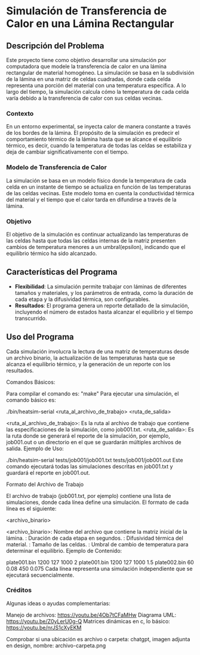 # Simulación de Transferencia de Calor en una Lámina Rectangular

## Descripción del Problema

Este proyecto tiene como objetivo desarrollar una simulación por computadora que modele la transferencia de calor en una lámina rectangular de material homogéneo. La simulación se basa en la subdivisión de la lámina en una matriz de celdas cuadradas, donde cada celda representa una porción del material con una temperatura específica. A lo largo del tiempo, la simulación calcula cómo la temperatura de cada celda varía debido a la transferencia de calor con sus celdas vecinas.

### Contexto

En un entorno experimental, se inyecta calor de manera constante a través de los bordes de la lámina. El propósito de la simulación es predecir el comportamiento térmico de la lámina hasta que se alcance el equilibrio térmico, es decir, cuando la temperatura de todas las celdas se estabiliza y deja de cambiar significativamente con el tiempo.

### Modelo de Transferencia de Calor

La simulación se basa en un modelo físico donde la temperatura de cada celda en un instante de tiempo se actualiza en función de las temperaturas de las celdas vecinas. Este modelo toma en cuenta la conductividad térmica del material y el tiempo que el calor tarda en difundirse a través de la lámina.

### Objetivo

El objetivo de la simulación es continuar actualizando las temperaturas de las celdas hasta que todas las celdas internas de la matriz presenten cambios de temperatura menores a un umbral(epsilon), indicando que el equilibrio térmico ha sido alcanzado.

## Características del Programa

- **Flexibilidad**: La simulación permite trabajar con láminas de diferentes tamaños y materiales, y los parámetros de entrada, como la duración de cada etapa y la difusividad térmica, son configurables.
- **Resultados**: El programa genera un reporte detallado de la simulación, incluyendo el número de estados hasta alcanzar el equilibrio y el tiempo transcurrido.

## Uso del Programa
Cada simulación involucra la lectura de una matriz de temperaturas desde un archivo binario, la actualización de las temperaturas hasta que se alcanza el equilibrio térmico, y la generación de un reporte con los resultados.

Comandos Básicos:

Para compilar el comando es:
    "make"
Para ejecutar una simulación, el comando básico es:

./bin/heatsim-serial <ruta_al_archivo_de_trabajo> <ruta_de_salida>

<ruta_al_archivo_de_trabajo>: Es la ruta al archivo de trabajo que contiene las especificaciones de la simulación, como job001.txt.
<ruta_de_salida>: Es la ruta donde se generará el reporte de la simulación, por ejemplo, job001.out o un directorio en el que se guardarán múltiples archivos de salida.
Ejemplo de Uso:

./bin/heatsim-serial tests/job001/job001.txt tests/job001/job001.out
Este comando ejecutará todas las simulaciones descritas en job001.txt y guardará el reporte en job001.out.

Formato del Archivo de Trabajo

El archivo de trabajo (job001.txt, por ejemplo) contiene una lista de simulaciones, donde cada línea define una simulación. El formato de cada línea es el siguiente:

<archivo_binario> <dtime> <alpha> <height> <epsilon>

<archivo_binario>: Nombre del archivo que contiene la matriz inicial de la lámina.
<dtime>: Duración de cada etapa en segundos.
<alpha>: Difusividad térmica del material.
<height>: Tamaño de las celdas.
<epsilon>: Umbral de cambio de temperatura para determinar el equilibrio.
Ejemplo de Contenido:

plate001.bin 1200 127 1000 2
plate001.bin 1200 127 1000 1.5
plate002.bin 60 0.08 450 0.075
Cada línea representa una simulación independiente que se ejecutará secuencialmente.

### Créditos

Algunas ideas o ayudas complementarias:

Manejo de archivos: https://youtu.be/4Ob7tCFaMHw
Diagrama UML: https://youtu.be/Z0yLerU0g-Q
Matrices dinámicas en c, lo básico: https://youtu.be/nrJS1cXyEKM

Comprobar si una ubicación es archivo o carpeta: chatgpt, imagen adjunta en design, nombre: archivo-carpeta.png

